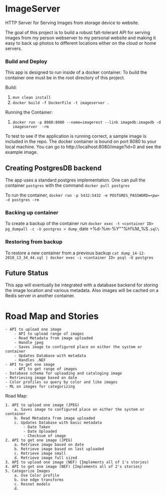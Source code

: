 # ImageServer
HTTP Server for Serving Images from storage device to website. 

The goal of this project is to build a robust falt-tolerant API for serving images from my person webserver to my personal website
and making it easy to back up photos to different locations either on the cloud or home servers.


### Build and Deploy
This app is designed to run inside of a docker container. To build the container one must be in the root directory of this project.

Build:
  1. `mvn clean install`
  2. `docker build -f DockerFile -t imageserver .`

Running the Container:
  1. `docker run -p 8080:8080 --name=imagerest --link imagedb:imagedb -d imageserver  -rm `


To test to see if the application is running correct, a sample image is included in the repo. The docker container is 
bound on port 8080 to your local machine. You can go to http://localhost:8080/image?id=0 and see the example image. 



## Creating PostgresDB backend
The app uses a standard postgres implementation. One can pull the container `postgres` with the command
`docker pull postgres`


To run the container,
`docker run -p 5432:5432 -e POSTGRES_PASSWORD=<pw> -d postgres -rm`

### Backing up container
To create a backup of the container run
`docker exec -t <container ID>  pg_dumpall -c -U postgres > dump_`date +%d-%m-%Y"_"%H_%M_%S`.sql\`

### Restoring from backup
To restore a new container from a previous backup
`cat dump_14-12-2018_13_34_44.sql | docker exec -i <container ID> psql -U postgres`



## Future Status
This app will eventually be integrated with a database backend for storing the image location and various metadata. Also images will be
cached on a Redis server in another container. 




# Road Map and Stories
    - API to upload one image
        - API to upload range of images
        - Read Metadata from image uploaded
        - Handle jpeg
        - Saves image to configured place on either the system or container
        - Updates Database with metadata
        - Handles .NEF
    - API to get one image
        - API to get range of images
    - Database schema for uploading and cataloging image
    - Retrieving image based on date
    - Color profiles so query by color and like images
    - ML on images for categorizing
 
 
 Road Map: 
    
    1. API to upload one image (JPEG)
        a. Saves image to configured place on either the system or container
        b. Read Metadata from image uploaded
        c. Updates Database with basic metadata 
            - Date Taken
            - Date Uploaded
            - Checksum of image
    2. API to get one image (JPEG)
        a. Retrieve image based on date
        b. Retrieve image based on last uploaded
        c. Retrieve image small
        d. Retrieve image full sized
    3. API to upload one image (NEF) {Implements all of 1's stories)
    4. API to get one image (NEF) {Implements all of 2's stories}
    5. Categorize Images
        a. Use Color profile
        b. Use edge transforms
        c. Resnet models 
        d. 
        
